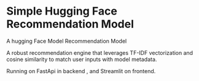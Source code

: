 <h1>Simple Hugging Face Recommendation Model</h1>
<p> A hugging Face Model Recommendation Model </p>
<p id="description">
A robust recommendation engine that leverages TF-IDF vectorization and cosine similarity to match user inputs with model metadata.</p>
<p> Running on FastApi in backend , and Streamlit on frontend. </p>

